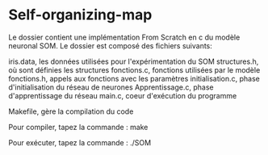 # Self-organizing-map
Le dossier contient une implémentation From Scratch en c du modèle neuronal SOM.
Le dossier est composé des fichiers suivants:

iris.data, les données utilisées pour l'expérimentation du SOM
structures.h, où sont définies les structures
fonctions.c, fonctions utilisées par le modèle
fonctions.h, appels aux fonctions avec les paramètres
initialisation.c, phase d'initialisation du réseau de neurones
Apprentissage.c, phase d'apprentissage du réseau
main.c, coeur d'exécution du programme

Makefile, gère la compilation du code

Pour compiler, tapez la commande : make

Pour exécuter, tapez la commande : ./SOM
